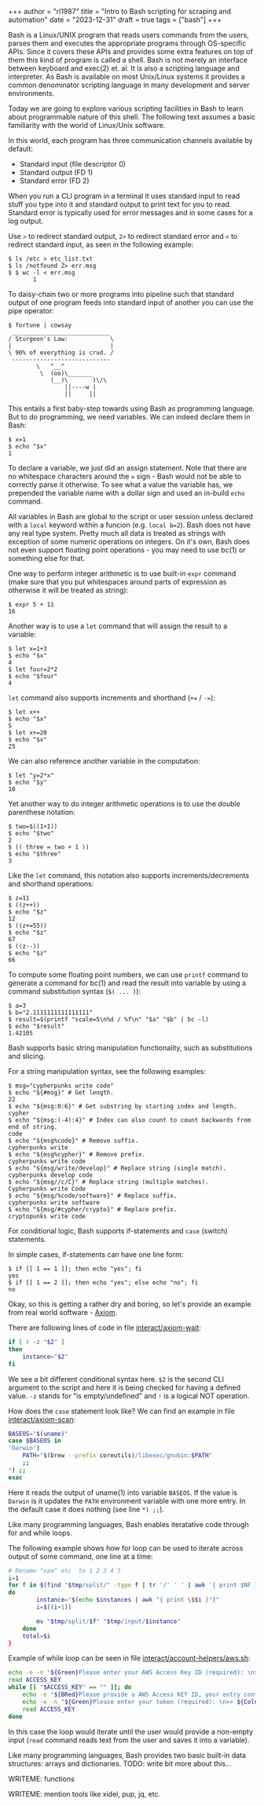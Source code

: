 +++
author = "rl1987"
title = "Intro to Bash scripting for scraping and automation"
date = "2023-12-31"
draft = true
tags = ["bash"]
+++

Bash is a Linux/UNIX program that reads users commands from the users, parses
them and executes the appropriate programs through OS-specific APIs. Since
it covers these APIs and provides some extra features on top of them this kind
of program is called a shell. Bash is not merely an interface between keyboard
and exec(2) et. al. It is also a scripting language and interpreter. As Bash
is available on most Unix/Linux systems it provides a common denominator
scripting language in many development and server environments.

Today we are going to explore various scripting facilities in Bash to learn
about programmable nature of this shell. The following text assumes a basic
familiarity with the world of Linux/Unix software.

In this world, each program has three communication channels available by
default:

* Standard input (file descriptor 0)
* Standard output (FD 1)
* Standard error (FD 2)

When you run a CLI program in a terminal it uses standard input to read stuff
you type into it and standard output to print text for you to read. Standard 
error is typically used for error messages and in some cases for a log output.

Use `>` to redirect standard output, `2>` to redirect standard error and `<`
to redirect standard input, as seen in the following example:

```
$ ls /etc > etc_list.txt
$ ls /notfound 2> err.msg
$ $ wc -l < err.msg 
       1
```

To daisy-chain two or more programs into pipeline such that standard output of
one program feeds into standard input of another you can use the pipe operator:

```
$ fortune | cowsay
 ____________________________ 
/ Sturgeon's Law:            \
|                            |
\ 90% of everything is crud. /
 ---------------------------- 
        \   ^__^
         \  (oo)\_______
            (__)\       )\/\
                ||----w |
                ||     ||
```

This entails a first baby-step towards using Bash as programming language. But 
to do programming, we need variables. We can indeed declare them in Bash:

```
$ x=1
$ echo "$x"
1
```

To declare a variable, we just did an assign statement. Note that there are no
whitespace characters around the `=` sign - Bash would not be able to correctly
parse it otherwise. To see what a value the variable has, we prepended the
variable name with a dollar sign and used an in-build `echo` command.

All variables in Bash are global to the script or user session unless declared
with a `local` keyword within a funcion (e.g. `local b=2`). Bash does not have
any real type system. Pretty much all data is treated as strings with exception
of some numeric operations on integers. On it's own, Bash does not even support 
floating point operations - you may need to use bc(1) or something else for 
that.

One way to perform integer arithmetic is to use built-in `expr` command (make
sure that you put whitespaces around parts of expression as otherwise it will
be treated as string):

```
$ expr 5 + 11
16
```

Another way is to use a `let` command that will assign the result to a variable:

```
$ let x=1+3
$ echo "$x"
4
$ let four=2*2
$ echo "$four"
4
```

`let` command also supports increments and shorthand (`+=` / `-=`):

```
$ let x++
$ echo "$x"
5
$ let x+=20
$ echo "$x"
25
```

We can also reference another variable in the computation:

```
$ let "y=2*x"
$ echo "$y"
10
```

Yet another way to do integer arithmetic operations is to use the double
parenthese notation:

```
$ two=$((1+1))
$ echo "$two"
2
$ (( three = two + 1 ))
$ echo "$three"
3
```

Like the `let` command, this notation also supports increments/decrements and
shorthand operations:

```
$ z=11
$ ((z++))
$ echo "$z"
12
$ ((z+=55))
$ echo "$z"
67
$ ((z--))
$ echo "$z"
66
```

To compute some floating point numbers, we can use `printf` command to generate
a command for bc(1) and read the result into variable by using a command
substitution syntax (`$( ... )`):

```
$ a=3
$ b="2.1111111111111111"
$ result=$(printf "scale=5\n%d / %f\n" "$a" "$b" | bc -l)
$ echo "$result"
1.42105
```

Bash supports basic string manipulation functionality, such as substitutions and
slicing.

For a string manipulation syntax, see the following examples:

```
$ msg="cypherpunks write code"
$ echo "${#msg}" # Get length.
22
$ echo "${msg:0:6}" # Get substring by starting index and length.
cypher
$ echo "${msg:(-4):4}" # Index can also count to count backwards from end of string.
code
$ echo "${msg%code}" # Remove suffix.
cypherpunks write 
$ echo "${msg%cypher}" # Remove prefix.
cypherpunks write code
$ echo "${msg/write/develop}" # Replace string (single match).
cypherpunks develop code
$ echo "${msg//c/C}" # Replace string (multiple matches).
Cypherpunks write Code
$ echo "${msg/%code/software}" # Replace suffix.
cypherpunks write software
$ echo "${msg/#cypher/crypto}" # Replace prefix.
cryptopunks write code
```

For conditional logic, Bash supports if-statements and `case` (switch) statements.

In simple cases, if-statements can have one line form:

```
$ if [[ 1 == 1 ]]; then echo "yes"; fi
yes
$ if [[ 1 == 2 ]]; then echo "yes"; else echo "no"; fi
no
```

Okay, so this is getting a rather dry and boring, so let's provide an example
from real world software - [Axiom](/post/axiom-just-in-time-dynamic-infra-for-offensive-security-operations/).

There are following lines of code in file 
[interact/axiom-wait](https://github.com/pry0cc/axiom/blob/master/interact/axiom-wait#L11):

```bash
if [ ! -z "$2" ]
then
    instance="$2"
fi
```

We see a bit different conditional syntax here. `$2` is the second CLI argument
to the script and here it is being checked for having a defined value. `-z`
stands for "is empty/undefined" and `!` is a logical NOT operation.

How does the `case` statement look like? We can find an example in file
[interact/axiom-scan](https://github.com/pry0cc/axiom/blob/master/interact/axiom-scan#L12):

```bash
BASEOS="$(uname)"
case $BASEOS in
'Darwin')
    PATH="$(brew --prefix coreutils)/libexec/gnubin:$PATH"
    ;;
*) ;;
esac
```

Here it reads the output of uname(1) into variable `BASEOS`. If the value is
`Darwin` is it updates the `PATH` environment variable with one more entry. 
In the default case it does nothing (see line `*) ;;`).

Like many programming languages, Bash enables iteratative code through for and
while loops.

The following example shows how for loop can be used to iterate across output
of some command, one line at a time:

```bash
# Rename "xaa" etc  to 1 2 3 4 5
i=1
for f in $(find "$tmp/split/" -type f | tr '/' ' ' | awk '{ print $NF }')
do
        instance="$(echo $instances | awk "{ print \$$i }")"
        i=$((i+1))

        mv "$tmp/split/$f" "$tmp/input/$instance"
    done
    total=$i
}
```

Example of while loop can be seen in file [interact/account-helpers/aws.sh](https://github.com/pry0cc/axiom/blob/641dba34424b0c8fe5afa6b8473a79cce7a39c3e/interact/account-helpers/aws.sh):

```bash
echo -e -n "${Green}Please enter your AWS Access Key ID (required): \n>> ${Color_Off}"
read ACCESS_KEY
while [[ "$ACCESS_KEY" == "" ]]; do
	echo -e "${BRed}Please provide a AWS Access KEY ID, your entry contained no input.${Color_Off}"
	echo -e -n "${Green}Please enter your token (required): \n>> ${Color_Off}"
	read ACCESS_KEY
done
```

In this case the loop would iterate until the user would provide a non-empty
input (`read` command reads text from the user and saves it into a variable).

Like many programming languages, Bash provides two basic built-in data structures:
arrays and dictionaries. TODO: write bit more about this...

WRITEME: functions

WRITEME: mention tools like xidel, pup, jq, etc.
